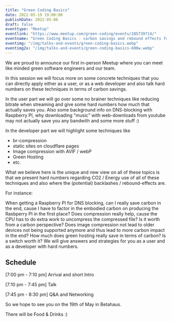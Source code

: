 ```yaml
---
title: "Green Coding Basics"
date: 2022-05-19 19:00:00
publishDate: 2022-05-06
draft: false
eventtype: "Meetup"
eventlink: "https://www.meetup.com/green-coding/events/285739714/"
eventname: "Green Coding Basics - carbon savings and rebound effects for users and web devs"
eventimg: "/img/talks-and-events/green-coding-basics.webp"
eventimg2x: "/img/talks-and-events/green-coding-basics-600w.webp"
---
```


We are proud to announce our first in-person Meetup where you can meet like minded green software engineers and our team.

In this session we will focus more on some concrete techniques that you can directly apply either as a user, or as a web developer and also talk hard numbers on these techniques in terms of carbon savings.

In the user part we will go over some no brainer techniques like reducing bitrate when streaming and give some hard numbers how much that actually saves you.
Also some background info on DNS-blocking with Raspberry PI, why downloading "music" with web-downloads from youtube may not actually save you any bandwith and some more stuff :)

In the developer part we will highlight some techniques like

-   br-compression
-   static sites on cloudflare pages
-   Image compression with AVIF / webP
-   Green Hosting
-   etc.

What we believe here is the unique and new view on all of these topics is that we present hard numbers regarding CO2 / Energy use of all of these techniques and also where the (potential) backlashes / rebound-effects are.

For instance:

When getting a Raspberry PI for DNS blocking, can I really save carbon in the end, cause I have to factor in the embodied carbon on producing the Rasbperry PI in the first place?
Does compression really help, cause the CPU has to do extra work to uncompress the compressed file? Is it worth from a carbon perspective?
Does image compression not lead to older devices not being supported anymore and thus lead to more carbon impact in the end?
How much does green hosting really save in terms of carbon? Is a switch worth it?
We will give answers and strategies for you as a user and as a developer with hard numbers.

## Schedule

[7:00 pm - 7:10 pm] Arrival and short Intro

[7:10 pm - 7:45 pm] Talk

[7:45 pm - 8:30 pm] Q&A and Networking

So we hope to see you on the 19th of May in Betahaus.

There will be Food & Drinks :)
